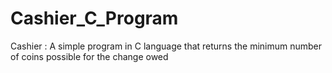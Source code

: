 # Cashier_C_Program
Cashier : A simple  program in C language that returns the minimum number of coins possible for the change owed
